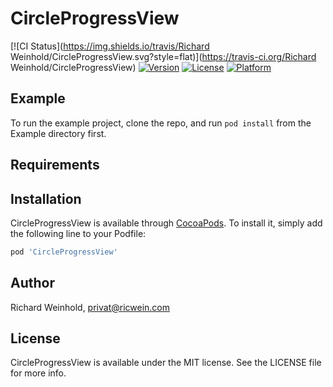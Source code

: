 # CircleProgressView

[![CI Status](https://img.shields.io/travis/Richard Weinhold/CircleProgressView.svg?style=flat)](https://travis-ci.org/Richard Weinhold/CircleProgressView)
[![Version](https://img.shields.io/cocoapods/v/CircleProgressView.svg?style=flat)](https://cocoapods.org/pods/CircleProgressView)
[![License](https://img.shields.io/cocoapods/l/CircleProgressView.svg?style=flat)](https://cocoapods.org/pods/CircleProgressView)
[![Platform](https://img.shields.io/cocoapods/p/CircleProgressView.svg?style=flat)](https://cocoapods.org/pods/CircleProgressView)

## Example

To run the example project, clone the repo, and run `pod install` from the Example directory first.

## Requirements

## Installation

CircleProgressView is available through [CocoaPods](https://cocoapods.org). To install
it, simply add the following line to your Podfile:

```ruby
pod 'CircleProgressView'
```

## Author

Richard Weinhold, privat@ricwein.com

## License

CircleProgressView is available under the MIT license. See the LICENSE file for more info.
